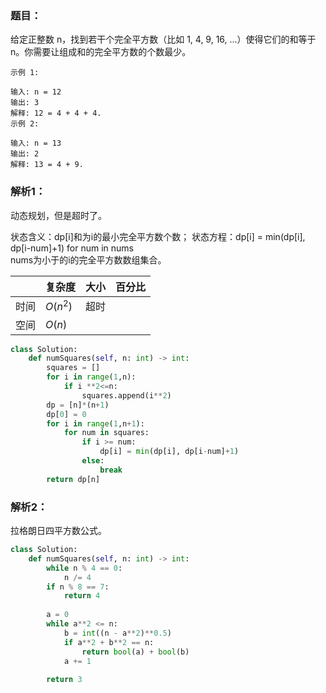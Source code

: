 ### 题目：
给定正整数 n，找到若干个完全平方数（比如 1, 4, 9, 16, ...）使得它们的和等于 n。你需要让组成和的完全平方数的个数最少。
```
示例 1:

输入: n = 12
输出: 3 
解释: 12 = 4 + 4 + 4.
示例 2:

输入: n = 13
输出: 2
解释: 13 = 4 + 9.
```

### 解析1：
动态规划，但是超时了。

状态含义：dp[i]和为i的最小完全平方数个数；
状态方程：dp[i] = min(dp[i], dp[i-num]+1) for num in nums  
nums为小于的i的完全平方数数组集合。

|  |复杂度|大小|百分比|
|--|--|--|--|
|时间|$O(n^2)$|超时||
|空间|$O(n)$|||


```python
class Solution:
    def numSquares(self, n: int) -> int:
        squares = []
        for i in range(1,n):
            if i **2<=n:
                squares.append(i**2)
        dp = [n]*(n+1)
        dp[0] = 0
        for i in range(1,n+1):
            for num in squares:
                if i >= num:
                    dp[i] = min(dp[i], dp[i-num]+1)
                else:
                    break
        return dp[n]
```

### 解析2：
拉格朗日四平方数公式。

```python
class Solution:
    def numSquares(self, n: int) -> int:
        while n % 4 == 0:
            n /= 4
        if n % 8 == 7:
            return 4
        
        a = 0
        while a**2 <= n:
            b = int((n - a**2)**0.5)
            if a**2 + b**2 == n:
                return bool(a) + bool(b)
            a += 1
        
        return 3
```